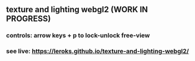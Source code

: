 ## texture and lighting webgl2 (WORK IN PROGRESS)
### controls: arrow keys + p to lock-unlock free-view
### see live: https://leroks.github.io/texture-and-lighting-webgl2/
